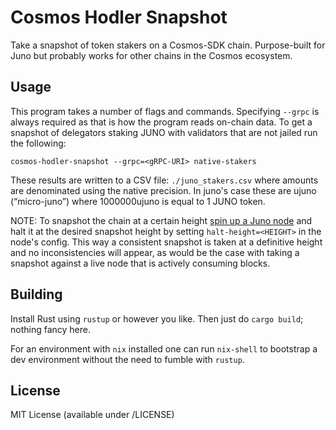 Cosmos Hodler Snapshot
======================

Take a snapshot of token stakers on a Cosmos-SDK chain. Purpose-built for Juno
but probably works for other chains in the Cosmos ecosystem.

Usage
-----

This program takes a number of flags and commands. Specifying `--grpc` is always
required as that is how the program reads on-chain data. To get a snapshot of
delegators staking JUNO with validators that are not jailed run the following:

```
cosmos-hodler-snapshot --grpc=<gRPC-URI> native-stakers
```

These results are written to a CSV file: `./juno_stakers.csv` where amounts are
denominated using the native precision. In juno's case these are ujuno
(“micro-juno”) where 1000000ujuno is equal to 1 JUNO token.

NOTE: To snapshot the chain at a certain height [spin up a Juno
node](https://docs.junonetwork.io/validators/joining-mainnet) and halt it at the
desired snapshot height by setting `halt-height=<HEIGHT>` in the node's config.
This way a consistent snapshot is taken at a definitive height and no
inconsistencies will appear, as would be the case with taking a snapshot against
a live node that is actively consuming blocks.

Building
--------

Install Rust using `rustup` or however you like. Then just do `cargo build`;
nothing fancy here.

For an environment with `nix` installed one can run `nix-shell` to bootstrap a
dev environment without the need to fumble with `rustup`.

License
-------

MIT License (available under /LICENSE)
